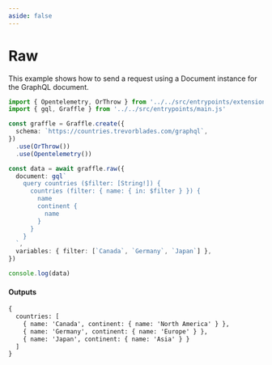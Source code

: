 ```yaml
---
aside: false
---
```


# Raw

This example shows how to send a request using a Document instance for the GraphQL document.

<!-- dprint-ignore-start -->
```ts twoslash
import { Opentelemetry, OrThrow } from '../../src/entrypoints/extensions.js'
import { gql, Graffle } from '../../src/entrypoints/main.js'

const graffle = Graffle.create({
  schema: `https://countries.trevorblades.com/graphql`,
})
  .use(OrThrow())
  .use(Opentelemetry())

const data = await graffle.raw({
  document: gql`
    query countries ($filter: [String!]) {
      countries (filter: { name: { in: $filter } }) {
        name
        continent {
          name
        }
      }
    }
  `,
  variables: { filter: [`Canada`, `Germany`, `Japan`] },
})

console.log(data)
```
<!-- dprint-ignore-end -->

#### Outputs

<!-- dprint-ignore-start -->
```txt
{
  countries: [
    { name: 'Canada', continent: { name: 'North America' } },
    { name: 'Germany', continent: { name: 'Europe' } },
    { name: 'Japan', continent: { name: 'Asia' } }
  ]
}
```
<!-- dprint-ignore-end -->
